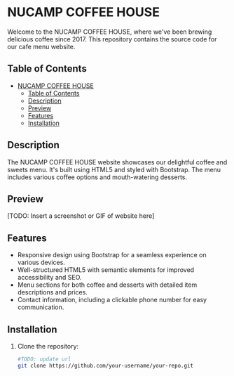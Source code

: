 # NUCAMP COFFEE HOUSE

Welcome to the NUCAMP COFFEE HOUSE, where we've been brewing delicious coffee since 2017. This repository contains the source code for our cafe menu website.

## Table of Contents

- [NUCAMP COFFEE HOUSE](#nucamp-coffee-house)
  - [Table of Contents](#table-of-contents)
  - [Description](#description)
  - [Preview](#preview)
  - [Features](#features)
  - [Installation](#installation)

## Description

The NUCAMP COFFEE HOUSE website showcases our delightful coffee and sweets menu. It's built using HTML5 and styled with Bootstrap. The menu includes various coffee options and mouth-watering desserts.

## Preview

[TODO: Insert a screenshot or GIF of website here]

## Features

- Responsive design using Bootstrap for a seamless experience on various devices.
- Well-structured HTML5 with semantic elements for improved accessibility and SEO.
- Menu sections for both coffee and desserts with detailed item descriptions and prices.
- Contact information, including a clickable phone number for easy communication.

## Installation

1. Clone the repository:

   ```bash
   #TODO: update url
   git clone https://github.com/your-username/your-repo.git
